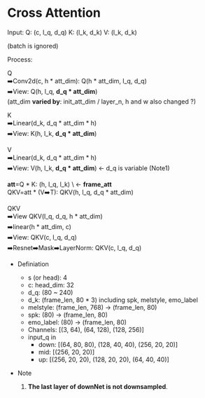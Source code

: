 
# Cross Attention
Input: 
Q: (c, l_q, d_q)
K: (l_k, d_k)
V: (l_k, d_k)

(batch is ignored)

Process:

Q \
:arrow_right:Conv2d(c, h * att_dim): Q(h * att_dim, l_q, d_q) \
:arrow_right:View: Q(h, l_q, **d_q * att_dim**) \
(att_dim **varied by**: init_att_dim / layer_n, h and w also changed ?)

K \
:arrow_right:Linear(d_k, d_q * att_dim * h)\
:arrow_right:View: K(h, l_k, **d_q * att_dim**) 

V \
:arrow_right:Linear(d_k, d_q * att_dim * h)\
:arrow_right:View: V(h, l_k, **d_q * att_dim**)  <- d_q is variable (Note1)

**att**=Q * K: (h, l_q, l_k) \  <- **frame_att** \
QKV=att * (V:arrow_right:T): QKV(h, l_q, d_q * att_dim)

QKV \
:arrow_right:View QKV(l_q, d_q, h * att_dim) \
:arrow_right:linear(h * att_dim, c)\
:arrow_right:View: QKV(c, l_q, d_q)\
:arrow_right:Resnet:arrow_right:Mask:arrow_right:LayerNorm: QKV(c, l_q, d_q)


- Definiation
  - s (or head): 4
  - c: head_dim: 32
  - d_q: (80 ~ 240)
  - d_k: (frame_len, 80 * 3) including spk, melstyle, emo_label
  - melstyle: (frame_len, 768) -> (frame_len, 80)
  - spk: (80) -> (frame_len, 80)
  - emo_label: (80) -> (frame_len, 80)
  - Channels: [(3, 64), (64, 128), (128, 256)]
  - input_q in 
    - down: [(64, 80, 80), (128, 40, 40), (256, 20, 20)]
    - mid: [(256, 20, 20)]
    - up: [(256, 20, 20), (128, 20, 20), (64, 40, 40)]

- Note
  1. **The last layer of downNet is not downsampled**.


